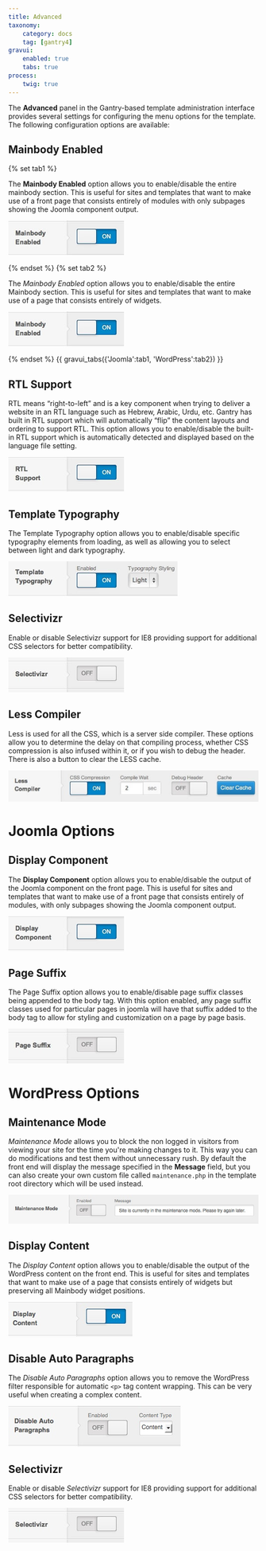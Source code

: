 ```yaml
---
title: Advanced
taxonomy:
    category: docs
    tag: [gantry4]
gravui:
    enabled: true
    tabs: true
process:
    twig: true
---
```


The **Advanced** panel in the Gantry-based template administration interface provides several settings for configuring the menu options for the template. The following configuration options are available:


Mainbody Enabled
----------------

{% set tab1 %}

The **Mainbody Enabled** option allows you to enable/disable the entire mainbody section. This is useful for sites and templates that want to make use of a front page that consists entirely of modules with only subpages showing the Joomla component output.

![](advanced-mainbody.jpg)

{% endset %}
{% set tab2 %}

The *Mainbody Enabled* option allows you to enable/disable the entire Mainbody section. This is useful for sites and templates that want to make use of a page that consists entirely of widgets.

![](advanced-mainbody_wp.jpg)

{% endset %}
{{ gravui_tabs({'Joomla':tab1, 'WordPress':tab2}) }}

RTL Support
-----------

RTL means “right-to-left” and is a key component when trying to deliver a website in an RTL language such as Hebrew, Arabic, Urdu, etc. Gantry has built in RTL support which will automatically “flip” the content layouts and ordering to support RTL. This option allows you to enable/disable the built-in RTL support which is automatically detected and displayed based on the language file setting.

![](advanced-rtl.jpg)




Template Typography
-------------------
The Template Typography option allows you to enable/disable specific typography elements from loading, as well as allowing you to select between light and dark typography.

![](advanced-typography.jpg)

Selectivizr
-----------
Enable or disable Selectivizr support for IE8 providing support for additional CSS selectors for better compatibility.

![](advanced-selectivizr.jpg)

Less Compiler
-------------
Less is used for all the CSS, which is a server side compiler. These options allow you to determine the delay on that compiling process, whether CSS compression is also infused within it, or if you wish to debug the header. There is also a button to clear the LESS cache.

![](advanced-less.jpg)

Joomla Options
=====

Display Component
-----------------

The **Display Component** option allows you to enable/disable the output of the Joomla component on the front page. This is useful for sites and templates that want to make use of a front page that consists entirely of modules, with only subpages showing the Joomla component output.

![](advanced-display-component.jpg)

Page Suffix
-----------

The Page Suffix option allows you to enable/disable page suffix classes being appended to the body tag. With this option enabled, any page suffix classes used for particular pages in joomla will have that suffix added to the body tag to allow for styling and customization on a page by page basis.

![](advanced-page-suffix.jpg)

WordPress Options
=====

Maintenance Mode
----------------
*Maintenance Mode* allows you to block the non logged in visitors from viewing your site for the time you're making changes to it. This way you can do modifications and test them without unnecessary rush. By default the front end will display the message specified in the **Message** field, but you can also create your own custom file called `maintenance.php` in the template root directory which will be used instead.

![](advanced-maintenance-mode_wp.jpg)

Display Content
---------------
The *Display Content* option allows you to enable/disable the output of the WordPress content on the front end. This is useful for sites and templates that want to make use of a page that consists entirely of widgets but preserving all Mainbody widget positions.

![](advanced-display-content_wp.jpg)

Disable Auto Paragraphs
-----------------------
The *Disable Auto Paragraphs* option allows you to remove the WordPress filter responsible for automatic `<p>` tag content wrapping. This can be very useful when creating a complex content.

![](advanced-disable-auto-paragraphs_wp.jpg)

Selectivizr
-----------
Enable or disable *Selectivizr* support for IE8 providing support for additional CSS selectors for better compatibility.

![](advanced-selectivizr_wp.jpg)
